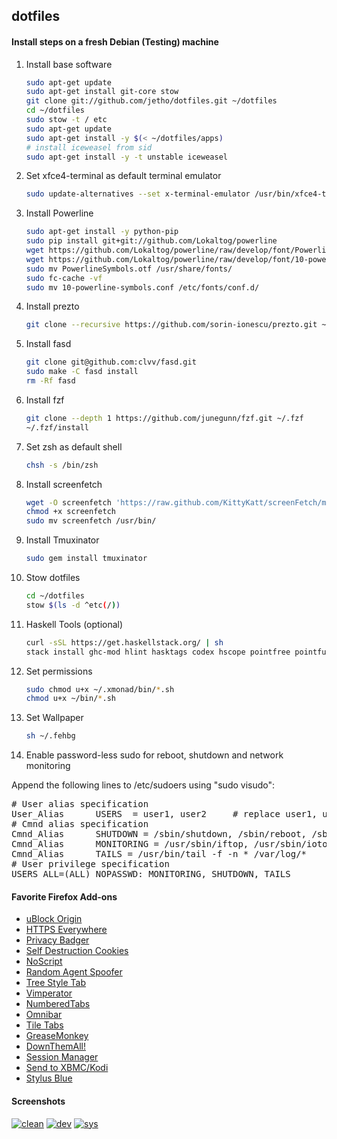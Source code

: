 ## dotfiles

#### Install steps on a fresh Debian (Testing) machine

1. Install base software

    ```bash
    sudo apt-get update
    sudo apt-get install git-core stow
    git clone git://github.com/jetho/dotfiles.git ~/dotfiles
    cd ~/dotfiles
    sudo stow -t / etc
    sudo apt-get update
    sudo apt-get install -y $(< ~/dotfiles/apps)
    # install iceweasel from sid
    sudo apt-get install -y -t unstable iceweasel
    ```

2. Set xfce4-terminal as default terminal emulator

    ```bash
    sudo update-alternatives --set x-terminal-emulator /usr/bin/xfce4-terminal.wrapper
    ```

3. Install Powerline

    ```bash
    sudo apt-get install -y python-pip
    sudo pip install git+git://github.com/Lokaltog/powerline
    wget https://github.com/Lokaltog/powerline/raw/develop/font/PowerlineSymbols.otf 
    wget https://github.com/Lokaltog/powerline/raw/develop/font/10-powerline-symbols.conf
    sudo mv PowerlineSymbols.otf /usr/share/fonts/
    sudo fc-cache -vf
    sudo mv 10-powerline-symbols.conf /etc/fonts/conf.d/
    ```

4. Install prezto

    ```bash
    git clone --recursive https://github.com/sorin-ionescu/prezto.git ~/.zprezto
    ```

5. Install fasd

    ```bash
    git clone git@github.com:clvv/fasd.git
    sudo make -C fasd install
    rm -Rf fasd
    ```

6. Install fzf
    ```bash
    git clone --depth 1 https://github.com/junegunn/fzf.git ~/.fzf
    ~/.fzf/install
    ```

7. Set zsh as default shell

    ```bash
    chsh -s /bin/zsh
    ```

8. Install screenfetch

    ```bash
    wget -O screenfetch 'https://raw.github.com/KittyKatt/screenFetch/master/screenfetch-dev'
    chmod +x screenfetch
    sudo mv screenfetch /usr/bin/
    ```

9. Install Tmuxinator

    ```bash
    sudo gem install tmuxinator
    ```

10. Stow dotfiles

    ```bash
    cd ~/dotfiles
    stow $(ls -d ^etc(/))
    ```

11. Haskell Tools (optional)

    ```bash
    curl -sSL https://get.haskellstack.org/ | sh
    stack install ghc-mod hlint hasktags codex hscope pointfree pointful hoogle hindent apply-refact
    ```

12. Set permissions

    ```bash
    sudo chmod u+x ~/.xmonad/bin/*.sh
    chmod u+x ~/bin/*.sh
    ```

13. Set Wallpaper

    ```bash
    sh ~/.fehbg 
    ```

14. Enable password-less sudo for reboot, shutdown and network monitoring

Append the following lines to /etc/sudoers using "sudo visudo":

<pre>
# User alias specification
User_Alias      USERS  = user1, user2     # replace user1, user2 etc. with real user names
# Cmnd alias specification
Cmnd_Alias      SHUTDOWN = /sbin/shutdown, /sbin/reboot, /sbin/halt
Cmnd_Alias      MONITORING = /usr/sbin/iftop, /usr/sbin/iotop, /usr/sbin/nethogs
Cmnd_Alias      TAILS = /usr/bin/tail -f -n * /var/log/*
# User privilege specification
USERS ALL=(ALL) NOPASSWD: MONITORING, SHUTDOWN, TAILS
</pre>



#### Favorite Firefox Add-ons
- [uBlock Origin](https://addons.mozilla.org/pt-br/firefox/addon/ublock-origin/)
- [HTTPS Everywhere](https://www.eff.org/https-everywhere)
- [Privacy Badger](https://addons.mozilla.org/pt-br/firefox/addon/privacy-badger-firefox/)
- [Self Destruction Cookies](https://addons.mozilla.org/pt-br/firefox/addon/self-destructing-cookies/)
- [NoScript](https://addons.mozilla.org/en-us/firefox/addon/noscript/)
- [Random Agent Spoofer](https://addons.mozilla.org/pt-br/firefox/addon/random-agent-spoofer/)
- [Tree Style Tab](https://addons.mozilla.org/pt-br/firefox/addon/tree-style-tab/)
- [Vimperator](https://addons.mozilla.org/en-us/firefox/addon/vimperator/)
- [NumberedTabs](https://addons.mozilla.org/En-us/firefox/addon/numberedtabs/)
- [Omnibar](https://addons.mozilla.org/en-us/firefox/addon/omnibar/)
- [Tile Tabs](https://addons.mozilla.org/en-us/firefox/addon/tile-tabs/)
- [GreaseMonkey](https://addons.mozilla.org/en-us/firefox/addon/greasemonkey/)
- [DownThemAll!](https://addons.mozilla.org/en-us/firefox/addon/downthemall/)
- [Session Manager](https://addons.mozilla.org/en-us/firefox/addon/session-manager/)
- [Send to XBMC/Kodi](https://addons.mozilla.org/en-US/firefox/addon/send-to-xbmc/)
- [Stylus Blue](https://addons.mozilla.org/de/firefox/addon/stylus-blue/)



#### Screenshots

[![clean](https://raw.github.com/jetho/debian-and-xmonad-Config/master/screenshots/clean_th.png)](https://raw.github.com/jetho/debian-and-xmonad-Config/master/screenshots/clean.png)
[![dev](https://raw.github.com/jetho/debian-and-xmonad-Config/master/screenshots/dev_th.png)](https://raw.github.com/jetho/debian-and-xmonad-Config/master/screenshots/dev.png)
[![sys](https://raw.github.com/jetho/debian-and-xmonad-Config/master/screenshots/sys_th.png)](https://raw.github.com/jetho/debian-and-xmonad-Config/master/screenshots/sys.png)
